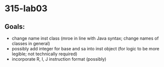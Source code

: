 # 315-lab03

## Goals:
- change name inst class (mroe in line with Java syntax; change names of classes in general)
- possibly add integer for base and sa into inst object (for logic to be more legible; not technically required)
- incorporate R, I, J instruction format (possibly)
